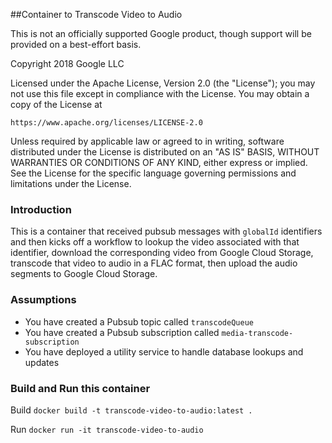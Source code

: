 ##Container to Transcode Video to Audio

This is not an officially supported Google product, though support will be provided on a best-effort basis.

Copyright 2018 Google LLC

Licensed under the Apache License, Version 2.0 (the "License");
you may not use this file except in compliance with the License.
You may obtain a copy of the License at

    https://www.apache.org/licenses/LICENSE-2.0

Unless required by applicable law or agreed to in writing, software
distributed under the License is distributed on an "AS IS" BASIS,
WITHOUT WARRANTIES OR CONDITIONS OF ANY KIND, either express or implied.
See the License for the specific language governing permissions and
limitations under the License.

### Introduction

This is a container that received pubsub messages with `globalId` identifiers and then
kicks off a workflow to lookup the video associated with that identifier, download the
corresponding video from Google Cloud Storage, transcode that video to audio in a FLAC
format, then upload the audio segments to Google Cloud Storage.


### Assumptions

* You have created a Pubsub topic called `transcodeQueue`
* You have created a Pubsub subscription called `media-transcode-subscription`
* You have deployed a utility service to handle database lookups and updates

### Build and Run this container

Build
`docker build -t transcode-video-to-audio:latest .`

Run
`docker run -it transcode-video-to-audio`